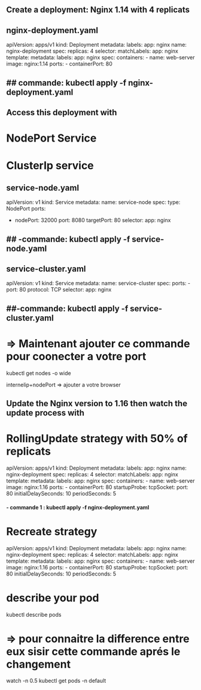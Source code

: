## Create a deployment: Nginx 1.14  with 4 replicats 

## nginx-deployment.yaml 
 apiVersion: apps/v1
kind: Deployment
metadata:
  labels:
    app: nginx 
  name: nginx-deployment
spec:
  replicas: 4
  selector:
    matchLabels:
      app: nginx
  template:
    metadata:
      labels:
        app: nginx
    spec:
      containers:
      - name: web-server
        image: nginx:1.14
        ports:
        - containerPort: 80

## ## commande: kubectl apply -f nginx-deployment.yaml

## Access this deployment with
# NodePort Service
# ClusterIp service

## service-node.yaml
apiVersion: v1
kind: Service
metadata:
  name: service-node
spec:
  type: NodePort
  ports:
  - nodePort: 32000
    port: 8080
    targetPort: 80
  selector:
    app: nginx

## ## -commande: kubectl apply -f service-node.yaml

## service-cluster.yaml
apiVersion: v1
kind: Service
metadata:
  name: service-cluster
spec:
  ports:
    - port: 80
      protocol: TCP
  selector: 
    app: nginx


## ##-commande: kubectl apply -f service-cluster.yaml

# => Maintenant ajouter ce commande pour coonecter a votre port
kubectl get nodes -o wide

internelip+nodePort => ajouter a votre browser



## Update the Nginx version to 1.16 then watch the update process with
# RollingUpdate strategy with 50% of replicats

apiVersion: apps/v1
kind: Deployment
metadata:
  labels:
    app: nginx 
  name: nginx-deployment
spec:
  replicas: 4
  selector:
    matchLabels:
      app: nginx
  template:
    metadata:
      labels:
        app: nginx
    spec:
      containers:
      - name: web-server
        image: nginx:1.16
        ports:
        - containerPort: 80
        startupProbe:
            tcpSocket:
              port: 80
            initialDelaySeconds: 10
            periodSeconds: 5

#### - commande 1 : kubectl apply -f nginx-deployment.yaml
# Recreate strategy

apiVersion: apps/v1
kind: Deployment
metadata:
  labels:
    app: nginx 
  name: nginx-deployment
spec:
  replicas: 4
  selector:
    matchLabels:
      app: nginx
  template:
    metadata:
      labels:
        app: nginx
    spec:
      containers:
      - name: web-server
        image: nginx:1.16
        ports:
        - containerPort: 80
        startupProbe:
            tcpSocket:
              port: 80
            initialDelaySeconds: 10
            periodSeconds: 5
    

# describe your pod
kubectl describe pods

# => pour connaitre la difference entre eux sisir cette commande aprés le changement 

watch -n 0.5 kubectl get pods -n default